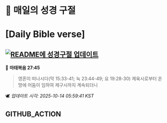 # 🙏 매일의 성경 구절
# [Daily Bible verse]
## [![README에 성경구절 업데이트](https://github.com/DONGSUKA/first_test/actions/workflows/update-readme-bible.yml/badge.svg)](https://github.com/DONGSUKA/first_test/actions/workflows/update-readme-bible.yml)
<!-- START_BIBLE_VERSE -->
📖 **마태복음 27:45**
> 영혼이 떠나시다(막 15:33-41; 눅 23:44-49; 요 19:28-30) 제육시로부터 온 땅에 어둠이 임하여 제구시까지 계속되더니

🕊️ _업데이트 시각: 2025-10-14 05:59:41 KST_
  <!-- END_BIBLE_VERSE -->
## GITHUB_ACTION
